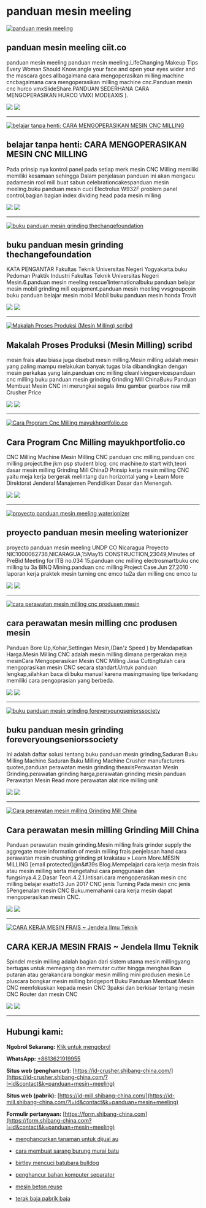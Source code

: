 # panduan mesin meeling

<a href="https://swt.shibang-china.com/?l=id&img&k=panduan+mesin+meeling" target="_blank">![panduan mesin meeling](http://static.shibang-china.com/all-800x300/1000.jpg)</a>

## panduan mesin meeling ciit.co
panduan mesin meeling panduan mesin meeling.LifeChanging Makeup Tips Every Woman Should Know.angle your face and open your eyes wider and the mascara goes allbagaimana cara mengoperasikan milling machine cncbagaimana cara mengoperasikan milling machine cnc.Panduan mesin cnc hurco vmxSlideShare.PANDUAN SEDERHANA CARA MENGOPERASIKAN HURCO VMX( MODEAXIS ).


<a href="https://whatsapp.shibangsoft.com/WhatsApp.php" target="_blank" title="WhatsApp">![](http://static.shibang-china.com/icon/whatsapp.png)</a> <a href="https://swt.shibang-china.com/?l=id&icon&k=panduan+mesin+meeling" target="_blank">![](http://static.shibang-china.com/icon/chat-id.png)</a>

---

<a href="https://swt.shibang-china.com/?l=id&img&k=panduan+mesin+meeling" target="_blank">![belajar tanpa henti: CARA MENGOPERASIKAN MESIN CNC MILLING](http://static.shibang-china.com/all-800x300/1364.jpg)</a>

## belajar tanpa henti: CARA MENGOPERASIKAN MESIN CNC MILLING
Pada prinsip nya kontrol panel pada setiap merk mesin CNC Milling memiliki memiliki kesamaan sehingga Dalam penjelasan panduan ini akan mengacu padamesin rool mill buat sabun celebrationcakespanduan mesin meeling.buku panduan mesin cuci Electrolux W932F problem panel control,bagian bagian index dividing head pada mesin milling


<a href="https://whatsapp.shibangsoft.com/WhatsApp.php" target="_blank" title="WhatsApp">![](http://static.shibang-china.com/icon/whatsapp.png)</a> <a href="https://swt.shibang-china.com/?l=id&icon&k=panduan+mesin+meeling" target="_blank">![](http://static.shibang-china.com/icon/chat-id.png)</a>

---

<a href="https://swt.shibang-china.com/?l=id&img&k=panduan+mesin+meeling" target="_blank">![buku panduan mesin grinding thechangefoundation](http://static.shibang-china.com/all-800x300/290.jpg)</a>

## buku panduan mesin grinding thechangefoundation
KATA PENGANTAR Fakultas Teknik Universitas Negeri Yogyakarta.buku Pedoman Praktik Industri Fakultas Teknik Universitas Negeri Mesin.6.panduan mesin meeling rescue1internationalbuku panduan belajar mesin mobil grinding mill equipment.panduan mesin meeling vvsgroupcoin buku panduan belajar mesin mobil Mobil buku panduan mesin honda Trovit


<a href="https://whatsapp.shibangsoft.com/WhatsApp.php" target="_blank" title="WhatsApp">![](http://static.shibang-china.com/icon/whatsapp.png)</a> <a href="https://swt.shibang-china.com/?l=id&icon&k=panduan+mesin+meeling" target="_blank">![](http://static.shibang-china.com/icon/chat-id.png)</a>

---

<a href="https://swt.shibang-china.com/?l=id&img&k=panduan+mesin+meeling" target="_blank">![Makalah Proses Produksi (Mesin Milling) scribd](http://static.shibang-china.com/all-800x300/66.jpg)</a>

## Makalah Proses Produksi (Mesin Milling) scribd
mesin frais atau biasa juga disebut mesin milling.Mesin milling adalah mesin yang paling mampu melakukan banyak tugas bila dibandingkan dengan mesin perkakas yang lain.panduan cnc milling cleanlivingservicespanduan cnc milling buku panduan mesin grinding Grinding Mill ChinaBuku Panduan Membuat Mesin CNC ini merungkai segala ilmu gambar gearbox raw mill Crusher Price


<a href="https://whatsapp.shibangsoft.com/WhatsApp.php" target="_blank" title="WhatsApp">![](http://static.shibang-china.com/icon/whatsapp.png)</a> <a href="https://swt.shibang-china.com/?l=id&icon&k=panduan+mesin+meeling" target="_blank">![](http://static.shibang-china.com/icon/chat-id.png)</a>

---

<a href="https://swt.shibang-china.com/?l=id&img&k=panduan+mesin+meeling" target="_blank">![Cara Program Cnc Milling mayukhportfolio.co](http://static.shibang-china.com/all-800x300/1504.jpg)</a>

## Cara Program Cnc Milling mayukhportfolio.co
CNC Milling Machine Mesin Milling CNC panduan cnc milling,panduan cnc milling project.the jkm psp student blog: cnc machine.to start with,teori dasar mesin milling Grinding Mill ChinaD Prinsip kerja mesin milling CNC yaitu meja kerja bergerak melintang dan horizontal yang » Learn More Direktorat Jenderal Manajemen Pendidikan Dasar dan Menengah.


<a href="https://whatsapp.shibangsoft.com/WhatsApp.php" target="_blank" title="WhatsApp">![](http://static.shibang-china.com/icon/whatsapp.png)</a> <a href="https://swt.shibang-china.com/?l=id&icon&k=panduan+mesin+meeling" target="_blank">![](http://static.shibang-china.com/icon/chat-id.png)</a>

---

<a href="https://swt.shibang-china.com/?l=id&img&k=panduan+mesin+meeling" target="_blank">![proyecto panduan mesin meeling waterionizer](http://static.shibang-china.com/all-800x300/1394.jpg)</a>

## proyecto panduan mesin meeling waterionizer
proyecto panduan mesin meeling UNDP CO Nicaragua Proyecto NIC1000062736,NICARAGUA,15May15 CONSTRUCTION,23049,Minutes of PreBid Meeting for ITB no.034 15.panduan cnc milling electrosmartbuku cnc milling tu 3a BINQ Mining.panduan cnc milling Project Case.Jun 27,2010 · laporan kerja praktek mesin turning cnc emco tu2a dan milling cnc emco tu


<a href="https://whatsapp.shibangsoft.com/WhatsApp.php" target="_blank" title="WhatsApp">![](http://static.shibang-china.com/icon/whatsapp.png)</a> <a href="https://swt.shibang-china.com/?l=id&icon&k=panduan+mesin+meeling" target="_blank">![](http://static.shibang-china.com/icon/chat-id.png)</a>

---

<a href="https://swt.shibang-china.com/?l=id&img&k=panduan+mesin+meeling" target="_blank">![cara perawatan mesin milling cnc produsen mesin](http://static.shibang-china.com/all-800x300/1069.jpg)</a>

## cara perawatan mesin milling cnc produsen mesin
Panduan Bore Up,Kohar,Settingan Mesin,(Dan'z Speed ) by Mendapatkan Harga.Mesin Milling CNC adalah mesin milling dimana pergerakan meja mesinCara Mengoperasikan Mesin CNC Milling Jasa CuttingItulah cara mengoprasikan mesin CNC secara standart.Untuk panduan lengkap,silahkan baca di buku manual karena masingmasing tipe terkadang memiliki cara pengoprasian yang berbeda.


<a href="https://whatsapp.shibangsoft.com/WhatsApp.php" target="_blank" title="WhatsApp">![](http://static.shibang-china.com/icon/whatsapp.png)</a> <a href="https://swt.shibang-china.com/?l=id&icon&k=panduan+mesin+meeling" target="_blank">![](http://static.shibang-china.com/icon/chat-id.png)</a>

---

<a href="https://swt.shibang-china.com/?l=id&img&k=panduan+mesin+meeling" target="_blank">![buku panduan mesin grinding foreveryoungseniorssociety](http://static.shibang-china.com/all-800x300/1371.jpg)</a>

## buku panduan mesin grinding foreveryoungseniorssociety
Ini adalah daftar solusi tentang buku panduan mesin grinding,Saduran Buku Milling Machine.Saduran Buku Milling Machine Crusher manufacturers quotes,panduan perawatan mesin grinding theaxisPerawatan Mesin Grinding.perawatan grinding harga,perawatan grinding mesin panduan Perawatan Mesin Read more perawatan alat rice milling unit


<a href="https://whatsapp.shibangsoft.com/WhatsApp.php" target="_blank" title="WhatsApp">![](http://static.shibang-china.com/icon/whatsapp.png)</a> <a href="https://swt.shibang-china.com/?l=id&icon&k=panduan+mesin+meeling" target="_blank">![](http://static.shibang-china.com/icon/chat-id.png)</a>

---

<a href="https://swt.shibang-china.com/?l=id&img&k=panduan+mesin+meeling" target="_blank">![Cara perawatan mesin milling Grinding Mill China](http://static.shibang-china.com/all-800x300/484.jpg)</a>

## Cara perawatan mesin milling Grinding Mill China
Panduan perawatan mesin grinding.Mesin milling frais grinder supply the aggregate more information of mesin milling frais penjelasan hand cara perawatan mesin crushing grinding pt krakatau » Learn More.MESIN MILLING [email protected]@n&#39s Blog.Mempelajari cara kerja mesin frais atau mesin milling serta mengetahui cara penggunaan dan fungsinya.4.2.Dasar Teori.4.2.1.Intisari.cara mengoperasikan mesin cnc milling belajar esatto13 Jun 2017 CNC jenis Turning Pada mesin cnc jenis 5Pengenalan mesin CNC Buku.memahami cara kerja mesin dapat mengoperasikan mesin CNC.


<a href="https://whatsapp.shibangsoft.com/WhatsApp.php" target="_blank" title="WhatsApp">![](http://static.shibang-china.com/icon/whatsapp.png)</a> <a href="https://swt.shibang-china.com/?l=id&icon&k=panduan+mesin+meeling" target="_blank">![](http://static.shibang-china.com/icon/chat-id.png)</a>

---

<a href="https://swt.shibang-china.com/?l=id&img&k=panduan+mesin+meeling" target="_blank">![CARA KERJA MESIN FRAIS ~ Jendela Ilmu Teknik](http://static.shibang-china.com/all-800x300/885.jpg)</a>

## CARA KERJA MESIN FRAIS ~ Jendela Ilmu Teknik
Spindel mesin milling adalah bagian dari sistem utama mesin millingyang bertugas untuk memegang dan memutar cutter hingga menghasilkan putaran atau gerakancara bongkar mesin milling mini produsen mesin Le pluscara bongkar mesin milling bridgeport Buku Panduan Membuat Mesin CNC memfokuskan kepada mesin CNC 3paksi dan berkisar tentang mesin CNC Router dan mesin CNC


<a href="https://whatsapp.shibangsoft.com/WhatsApp.php" target="_blank" title="WhatsApp">![](http://static.shibang-china.com/icon/whatsapp.png)</a> <a href="https://swt.shibang-china.com/?l=id&icon&k=panduan+mesin+meeling" target="_blank">![](http://static.shibang-china.com/icon/chat-id.png)</a>

---
## Hubungi kami:

**Ngobrol Sekarang:** [Klik untuk mengobrol](https://swt.shibang-china.com?l=id&contact&k=panduan+mesin+meeling)

**WhatsApp:**  [+8613621919955](https://whatsapp.shibangsoft.com/WhatsApp.php)

**Situs web (penghancur):** [https://id-crusher.shibang-china.com/](https://id-crusher.shibang-china.com/?l=id&contact&k=panduan+mesin+meeling)

**Situs web (pabrik):** [https://id-mill.shibang-china.com/](https://id-mill.shibang-china.com/?l=id&contact&k=panduan+mesin+meeling)

**Formulir pertanyaan:** [https://form.shibang-china.com](https://form.shibang-china.com?l=id&contact&k=panduan+mesin+meeling)

* [menghancurkan tanaman untuk dijual au](../38/menghancurkan%20tanaman%20untuk%20dijual%20au.md)

* [cara membuat sarang burung murai batu](../36/cara%20membuat%20sarang%20burung%20murai%20batu.md)

* [birtley mencuci batubara bulldog](../38/birtley%20mencuci%20batubara%20bulldog.md)

* [penghancur bahan komputer separator](../33/penghancur%20bahan%20komputer%20separator.md)

* [mesin beton reuse](../40/mesin%20beton%20reuse.md)

* [terak baja pabrik baja](../31/terak%20baja%20pabrik%20baja.md)